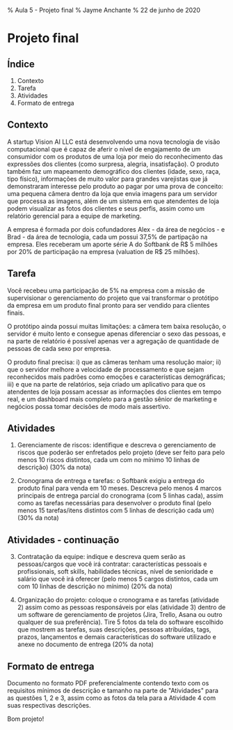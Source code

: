 % Aula 5 - Projeto final
% Jayme Anchante
% 22 de junho de 2020

# Projeto final

## Índice

1. Contexto
2. Tarefa
3. Atividades
4. Formato de entrega

## Contexto

A startup Vision AI LLC está desenvolvendo uma nova tecnologia de visão computacional que é capaz de aferir o nível de engajamento de um consumidor com os produtos de uma loja por meio do reconhecimento das expressões dos clientes (como surpresa, alegria, insatisfação). O produto também faz um mapeamento demográfico dos clientes (idade, sexo, raça, tipo físico), informações de muito valor para grandes varejistas que já demonstraram interesse pelo produto ao pagar por uma prova de conceito: uma pequena câmera dentro da loja que envia imagens para um servidor que processa as imagens, além de um sistema em que atendentes de loja podem visualizar as fotos dos clientes e seus perfis, assim como um relatório gerencial para a equipe de marketing.

A empresa é formada por dois cofundadores Alex - da área de negócios - e Brad - da área de tecnologia, cada um possui 37,5% de partipação na empresa. Eles receberam um aporte série A do Softbank de R$ 5 milhões por 20% de participação na empresa (valuation de R$ 25 milhões).

## Tarefa

Você recebeu uma participação de 5% na empresa com a missão de supervisionar o gerenciamento do projeto que vai transformar o protótipo da empresa em um produto final pronto para ser vendido para clientes finais.

O protótipo ainda possui muitas limitações: a câmera tem baixa resolução, o servidor é muito lento e consegue apenas diferenciar o sexo das pessoas, e na parte de relatório é possível apenas ver a agregação de quantidade de pessoas de cada sexo por empresa.

O produto final precisa: i) que as câmeras tenham uma resolução maior; ii) que o servidor melhore a velocidade de processamento e que sejam reconhecidos mais padrões como emoções e características demográficas; iii) e que na parte de relatórios, seja criado um aplicativo para que os atendentes de loja possam acessar as informações dos clientes em tempo real, e um dashboard mais completo para a gestão sênior de marketing e negócios possa tomar decisões de modo mais assertivo.

## Atividades

1. Gerenciamente de riscos: identifique e descreva o gerenciamento de riscos que poderão ser enfretados pelo projeto (deve ser feito para pelo menos 10 riscos distintos, cada um com no mínimo 10 linhas de descrição) (30% da nota)

2. Cronograma de entrega e tarefas: o Softbank exigiu a entrega do produto final para venda em 10 meses. Descreva pelo menos 4 marcos principais de entrega parcial do cronograma (com 5 linhas cada), assim como as tarefas necessárias para desenvolver o produto final (pelo menos 15 tarefas/itens distintos com 5 linhas de descrição cada um) (30% da nota)

## Atividades - continuação

3. Contratação da equipe: indique e descreva quem serão as pessoas/cargos que você irá contratar: características pessoais e profissionais, soft skills, habilidades técnicas, nível de senioridade e salário que você irá oferecer (pelo menos 5 cargos distintos, cada um com 10 linhas de descrição no mínimo) (20% da nota)

4. Organização do projeto: coloque o cronograma e as tarefas (atividade 2) assim como as pessoas responsáveis por elas (atividade 3) dentro de um software de gerenciamento de projetos (Jira, Trello, Asana ou outro qualquer de sua preferência). Tire 5 fotos da tela do software escolhido que mostrem as tarefas, suas descrições, pessoas atribuídas, tags, prazos, lançamentos e demais características do software utilizado e anexe no documento de entrega (20% da nota)

## Formato de entrega

Documento no formato PDF preferencialmente contendo texto com os requisitos mínimos de descrição e tamanho na parte de "Atividades" para as questões 1, 2 e 3, assim como as fotos da tela para a Atividade 4 com suas respectivas descrições.

Bom projeto!